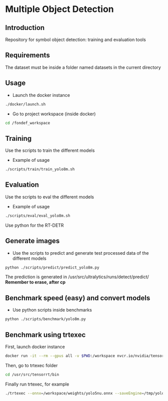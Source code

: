 # Multiple Object Detection

## Introduction

Repository for symbol object detection: training and evaluation tools

## Requirements

The dataset must be inside a folder named datasets in the current directory

## Usage

- Launch the docker instance

```bash
./docker/launch.sh
```

- Go to project workspace (inside docker)

```bash
cd /fondef_workspace
```

## Training

Use the scripts to train the different models

- Example of usage

```bash
./scripts/train/train_yolo8m.sh
```

## Evaluation

Use the scripts to eval the different models

- Example of usage

```bash
./scripts/eval/eval_yolo8m.sh
```

Use python for the RT-DETR

## Generate images

- Use the scripts to predict and generate test processed data of the different models

```bash
python ./scripts/predict/predict_yolo8m.py
```

The prediction is generated in /usr/src/ultralytics/runs/detect/predict/
 **Remember to erase, after cp**

## Benchmark speed (easy) and convert models

- Use python scripts inside benchmarks

```bash
python ./scripts/benchmark/yolo8m.py
```

## Benchmark using trtexec

First, launch docker instance

```bash
docker run -it --rm --gpus all -v $PWD:/workspace nvcr.io/nvidia/tensorrt:23.07-py3
```

Then, go to trtexec folder

```bash
cd /usr/src/tensorrt/bin
```

Finally run trtexec, for example

```bash
./trtexec --onnx=/workspace/weights/yolo5nu.onnx --saveEngine=/tmp/yolo5nu.engine --avgRuns=1000
```
